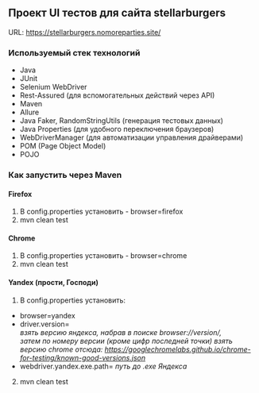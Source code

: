 ## Проект UI тестов для сайта stellarburgers
URL: https://stellarburgers.nomoreparties.site/

### Используемый стек технологий
- Java
- JUnit
- Selenium WebDriver
- Rest-Assured (для вспомогательных действий через API)
- Maven
- Allure
- Java Faker, RandomStringUtils (генерация тестовых данных)
- Java Properties (для удобного переключения браузеров)
- WebDriverManager (для автоматизации управления драйверами)
- POM (Page Object Model)
- POJO

### Как запустить через Maven
#### Firefox
1) В config.properties установить - browser=firefox
2) mvn clean test
#### Chrome
1) В config.properties установить - browser=chrome
2) mvn clean test
#### Yandex (прости, Господи)
1) В config.properties установить:
- browser=yandex 
- driver.version=  
*взять версию яндекса, набрав в поиске browser://version/,  
затем по номеру версии (кроме цифр последней точки) взять версию chrome отсюда: https://googlechromelabs.github.io/chrome-for-testing/known-good-versions.json*
- webdriver.yandex.exe.path= *путь до .exe Яндекса*
2) mvn clean test
